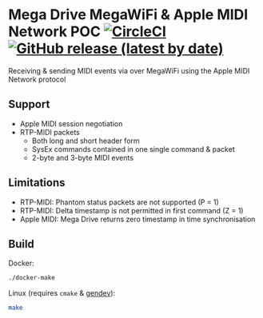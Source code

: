 # Mega Drive MegaWiFi & Apple MIDI Network POC [![CircleCI](https://circleci.com/gh/rhargreaves/mega-drive-megawifi-apple-midi.svg?style=svg)](https://circleci.com/gh/rhargreaves/mega-drive-megawifi-apple-midi) [![GitHub release (latest by date)](https://img.shields.io/github/v/release/rhargreaves/mega-drive-megawifi-apple-midi?style=plastic)](https://github.com/rhargreaves/mega-drive-megawifi-apple-midi/releases)

Receiving & sending MIDI events via over MegaWiFi using the Apple MIDI Network protocol

## Support

* Apple MIDI session negotiation
* RTP-MIDI packets
  * Both long and short header form
  * SysEx commands contained in one single command & packet
  * 2-byte and 3-byte MIDI events

## Limitations

* RTP-MIDI: Phantom status packets are not supported (P = 1)
* RTP-MIDI: Delta timestamp is not permitted in first command (Z = 1)
* Apple MIDI: Mega Drive returns zero timestamp in time synchronisation

## Build

Docker:

```sh
./docker-make
```

Linux (requires `cmake` & [gendev](https://github.com/kubilus1/gendev)):

```sh
make
```
